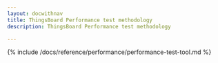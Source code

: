 ```yaml
---
layout: docwithnav
title: ThingsBoard Performance test methodology
description: ThingsBoard Performance test methodology

---
```


{% include /docs/reference/performance/performance-test-tool.md %}
